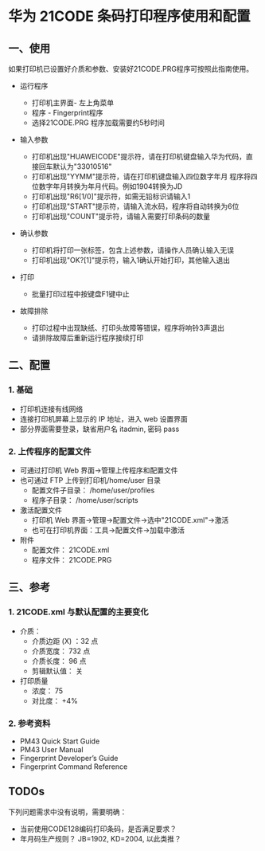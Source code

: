 # 华为 21CODE 条码打印程序使用和配置

## 一、使用
如果打印机已设置好介质和参数、安装好21CODE.PRG程序可按照此指南使用。

- 运行程序
  - 打印机主界面- 左上角菜单
  - 程序 - Fingerprint程序
  - 选择21CODE.PRG 程序加载需要约5秒时间

- 输入参数
  - 打印机出现"HUAWEICODE"提示符，请在打印机键盘输入华为代码，直接回车默认为"33010516"
  - 打印机出现"YYMM"提示符，请在打印机键盘输入四位数字年月
    程序将四位数字年月转换为年月代码。例如1904转换为JD
  - 打印机出现"R6[1/0]"提示符，如需无铅标识请输入1
  - 打印机出现"START"提示符，请输入流水码，程序将自动转换为6位
  - 打印机出现"COUNT"提示符，请输入需要打印条码的数量

- 确认参数
  - 打印机将打印一张标签，包含上述参数，请操作人员确认输入无误
  - 打印机出现"OK?[1]"提示符，输入1确认开始打印，其他输入退出

- 打印
  - 批量打印过程中按键盘F1键中止

- 故障排除
  - 打印过程中出现缺纸、打印头故障等错误，程序将响铃3声退出
  - 请排除故障后重新运行程序接续打印

## 二、配置

### 1. 基础

- 打印机连接有线网络
- 连接打印机屏幕上显示的 IP 地址，进入 web 设置界面
- 部分界面需要登录，缺省用户名 itadmin, 密码 pass

### 2. 上传程序的配置文件

- 可通过打印机 Web 界面->管理上传程序和配置文件
- 也可通过 FTP 上传到打印机/home/user 目录
  - 配置文件子目录： /home/user/profiles
  - 程序子目录： /home/user/scripts
- 激活配置文件
  - 打印机 Web 界面->管理->配置文件->选中"21CODE.xml"->激活
  - 也可在打印机界面：工具->配置文件->加载中激活
- 附件
  - 配置文件： 21CODE.xml
  - 程序文件： 21CODE.PRG

## 三、参考

### 1. 21CODE.xml 与默认配置的主要变化

- 介质：
  - 介质边距 (X) ：32 点
  - 介质宽度： 732 点
  - 介质长度： 96 点
  - 剪辑默认值： 关
- 打印质量
  - 浓度： 75
  - 对比度： +4%

### 2. 参考资料
- PM43 Quick Start Guide
- PM43 User Manual
- Fingerprint Developer’s Guide
- Fingerprint Command Reference

## TODOs
下列问题需求中没有说明，需要明确：
- 当前使用CODE128编码打印条码，是否满足要求？ 
- 年月码生产规则？ JB=1902, KD=2004, 以此类推？